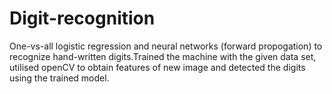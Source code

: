# Digit-recognition
One-vs-all logistic regression and neural networks (forward propogation) to recognize hand-written digits.Trained the machine with the given data set, utilised openCV to obtain features of new image and detected the digits using the trained model.       

